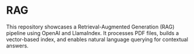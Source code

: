 # RAG
This repository showcases a Retrieval-Augmented Generation (RAG) pipeline using OpenAI and LlamaIndex. It processes PDF files, builds a vector-based index, and enables natural language querying for contextual answers. 
